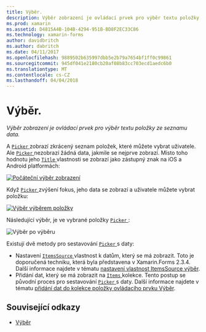 ```yaml
---
title: Výběr.
description: Výběr zobrazení je ovládací prvek pro výběr textu položky ze seznamu data.
ms.prod: xamarin
ms.assetid: D4815A4B-104B-4294-951B-BD8F2EC33C86
ms.technology: xamarin-forms
author: davidbritch
ms.author: dabritch
ms.date: 04/11/2017
ms.openlocfilehash: 9889502b635997dbb5e2b79a7654bf1ff0c99861
ms.sourcegitcommit: 945df041e2180cb20af08b83cc703ecd1aedc6b0
ms.translationtype: MT
ms.contentlocale: cs-CZ
ms.lasthandoff: 04/04/2018
---
```

# <a name="picker"></a>Výběr.

_Výběr zobrazení je ovládací prvek pro výběr textu položky ze seznamu data._

A [ `Picker` ](https://developer.xamarin.com/api/type/Xamarin.Forms.Picker/) zobrazí zkrácený seznam položek, které můžete vybrat uživatele. Ale [ `Picker` ](https://developer.xamarin.com/api/type/Xamarin.Forms.Picker/) nezobrazí žádná data, jakmile se nejprve zobrazí. Místo toho hodnotu jeho [ `Title` ](https://developer.xamarin.com/api/property/Xamarin.Forms.Picker.Title/) vlastnosti se zobrazí jako zástupný znak na iOS a Android platformách:

[![](images/picker-initial.png "Počáteční výběr zobrazení")](images/picker-initial-large.png#lightbox "počáteční výběr zobrazení")

Když [ `Picker` ](https://developer.xamarin.com/api/type/Xamarin.Forms.Picker/) zvýšení fokus, jeho data se zobrazí a uživatele můžete vybrat položku:

[![](images/picker-selection.png "Výběr výběrem položky")](images/picker-selection-large.png#lightbox "výběr výběrem položky")

Následující výběr, je ve vybrané položky [ `Picker` ](https://developer.xamarin.com/api/type/Xamarin.Forms.Picker/):

![](images/picker-after-selection.png "Výběr po výběru")

Existují dvě metody pro sestavování [ `Picker` ](https://developer.xamarin.com/api/type/Xamarin.Forms.Picker/) s daty:

- Nastavení [ `ItemsSource` ](https://developer.xamarin.com/api/property/Xamarin.Forms.Picker.ItemsSource/) vlastnost k datům, který se má zobrazit. Toto je doporučená techniku, která byla představena v Xamarin.Forms 2.3.4. Další informace najdete v tématu [nastavení vlastnost ItemsSource výběr](populating-itemssource.md).
- Přidání dat, který se má zobrazit na [ `Items` ](https://developer.xamarin.com/api/property/Xamarin.Forms.Picker.Items/) kolekce. Tento postup se původní proces pro sestavování [ `Picker` ](https://developer.xamarin.com/api/type/Xamarin.Forms.Picker/) s daty. Další informace najdete v tématu [přidání dat do kolekce položky ovládacího prvku Výběr](populating-items.md).


## <a name="related-links"></a>Související odkazy

- [Výběr](https://developer.xamarin.com/api/type/Xamarin.Forms.Picker/)
